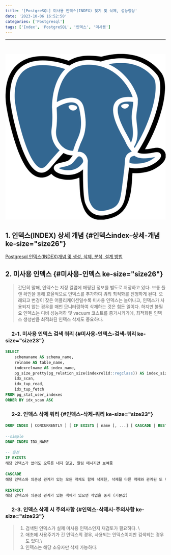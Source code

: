 ```yaml
---
title: '[PostgreSQL] 미사용 인덱스(INDEX) 찾기 및 삭제, 성능향상'
date: '2023-10-06 16:52:50'
categories: ['Postgresql']
tags: ['Index', 'PostgreSQL', '인덱스', '미사용']
---
```


------------------------------------------------------------------------
 

![](/images/posts/14/img.png)

## 1. 인덱스(INDEX) 상세 개념 {#인덱스index-상세-개념 ke-size="size26"}

[Postgresql 인덱스(INDEX)개념 및 생성, 삭제, 분석, 설계 방법](https://junhkang.tistory.com/5)

## 2. 미사용 인덱스 {#미사용-인덱스 ke-size="size26"}

> 간단히 말해, 인덱스는 지정 컬럼에 매핑된 정보를 별도로 저장하고 있다. 보통 플랜 확인을 통해 효율적으로 인덱스를 추가하여 쿼리 최적화를 진행하게 된다. 오래되고 변경이 잦은 어플리케이션일수록 미사용 인덱스는 늘어나고, 인덱스가 사용되지 않는 경우를 매번 모니터링하여 삭제하는 것은 힘든 일이다. 하지만 불필요 인덱스는 디비 성능저하 및 vacuum 코스트를 증가시키기에, 최적화된 인덱스 생성만큼 최적화된 인덱스 삭제도 중요하다.

###      2-1. 미사용 인덱스 검색 쿼리 {#미사용-인덱스-검색-쿼리 ke-size="size23"}

``` {.sql ke-language="sql" ke-type="codeblock"}
SELECT
    schemaname AS schema_name,
    relname AS table_name,
    indexrelname AS index_name,
    pg_size_pretty(pg_relation_size(indexrelid::regclass)) AS index_size,
    idx_scan,
    idx_tup_read,
    idx_tup_fetch
FROM pg_stat_user_indexes
ORDER BY idx_scan ASC
```

###      2-2. 인덱스 삭제 쿼리 {#인덱스-삭제-쿼리 ke-size="size23"}

``` {.sql ke-language="sql" ke-type="codeblock"}
DROP INDEX [ CONCURRENTLY ] [ IF EXISTS ] name [, ...] [ CASCADE | RESTRICT ]

--simple
DROP INDEX IDX_NAME

-- 옵션
IF EXISTS
해당 인덱스가 없어도 오류를 내지 않고, 알림 메시지만 보여줌

CASCADE
해당 인덱스와 의존성 관계가 있는 모든 객체도 함께 삭제한, 삭제될 다른 객제와 관계된 또 다른 객체들도 함께 삭제

RESTRICT
해당 인덱스와 의존성 관계가 있는 객체가 있으면 작업을 중지 (기본값)
```

###      2-3. 인덱스 삭제 시 주의사항 {#인덱스-삭제시-주의사항 ke-size="size23"}

> 1. 검색된 인덱스가 실제 미사용 인덱스인지 재검토가 필요하다. \
> 2. 애초에 사용주기가 긴 인덱스의 경우, 사용되는 인덱스이지만 검색되는 경우도 있다.\
> 3. 인덱스는 해당 소유자만 삭제 가능하다.
